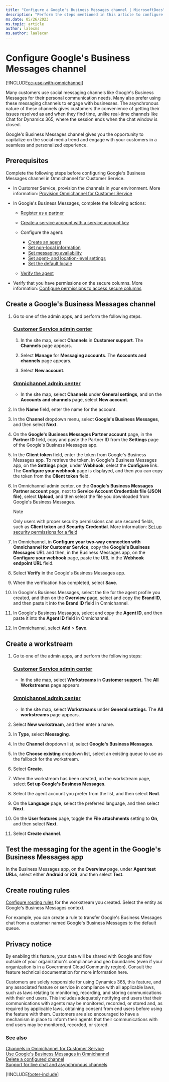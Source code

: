 ```yaml
---
title: "Configure a Google's Business Messages channel | MicrosoftDocs"
description: "Perform the steps mentioned in this article to configure a Google Business Messages channel in Omnichannel for Customer Service."
ms.date: 05/26/2023
ms.topic: article
author: lalexms
ms.author: laalexan
---
```

# Configure Google's Business Messages channel

[!INCLUDE[cc-use-with-omnichannel](../../includes/cc-use-with-omnichannel.md)]

Many customers use social messaging channels like Google's Business Messages for their personal communication needs. Many also prefer using these messaging channels to engage with businesses. The asynchronous nature of these channels gives customers the convenience of getting their issues resolved as and when they find time, unlike real-time channels like Chat for Dynamics 365, where the session ends when the chat window is closed.

Google's Business Messages channel gives you the opportunity to capitalize on the social media trend and engage with your customers in a seamless and personalized experience.

## Prerequisites

Complete the following steps before configuring Google's Business Messages channel in Omnichannel for Customer Service.

- In Customer Service, provision the channels in your environment. More information: [Provision Omnichannel for Customer Service](omnichannel-provision-license.md)

- In Google's Business Messages, complete the following actions:

  - [Register as a partner](https://developers.google.com/business-communications/business-messages/guides/how-to/register#register_as_a_partner)
  - [Create a service account with a service account key](https://developers.google.com/business-communications/business-messages/guides/how-to/register#create_a_service_account)

  - Configure the agent:
    - [Create an agent](https://developers.google.com/business-communications/business-messages/guides/how-to/agents?method=console)
    - [Set non-local information](https://developers.google.com/business-communications/business-messages/guides/how-to/agents/non-local?method=console)
    - [Set messaging availability](https://developers.google.com/business-communications/business-messages/guides/how-to/agents/availability?method=console)
    - [Set agent- and location-level settings](https://developers.google.com/business-communications/business-messages/guides/how-to/agents/begin-conversation?method=console)
    - [Set the default locale](https://developers.google.com/business-communications/business-messages/guides/how-to/agents/localization?method=console#update-default-locale)
  
  - [Verify the agent](https://developers.google.com/business-communications/business-messages/guides/how-to/verify?method=console)

- Verify that you have permissions on the secure columns. More information: [Configure permissions to access secure columns](../implement/add-users-assign-roles.md#configure-permissions-to-access-secure-columns)

## Create a Google's Business Messages channel

1. Go to one of the admin apps, and perform the following steps.

   ### [Customer Service admin center](#tab/customerserviceadmincenter)

    1. In the site map, select **Channels** in **Customer support**. The **Channels** page appears.
    
    1. Select **Manage** for **Messaging accounts**. The **Accounts and channels** page appears.
   
    1. Select **New account**.
   
   ### [Omnichannel admin center](#tab/omnichanneladmincenter)

    - In the site map, select **Channels** under **General settings**, and on the **Accounts and channels** page, select **New account**.

1. In the **Name** field, enter the name for the account.

1. In the **Channel** dropdown menu, select **Google's Business Messages**, and then select **Next**.

1. On the **Google's Business Messages Partner account** page, in the **Partner ID** field, copy and paste the Partner ID from the **Settings** page of the Google's Business Messages app.

1. In the **Client token** field, enter the token from Google's Business Messages app. To retrieve the token, in Google's Business Messages app, on the **Settings** page, under **Webhook**, select the **Configure** link. The **Configure your webhook** page is displayed, and then you can copy the token from the **Client token** field.

1. In Omnichannel admin center, on the **Google's Business Messages Partner account** page, next to **Service Account Credentials file (JSON file)**, select **Upload**, and then select the file you downloaded from Google's Business Messages.

   > [!Note]
   > Only users with proper security permissions can use secured fields, such as **Client token** and **Security Credential**. More information: [Set up security permissions for a field](/power-platform/admin/set-up-security-permissions-field)

1. In Omnichannel, in **Configure your two-way connection with Omnichannel for Customer Service**, copy the **Google's Business Messages** URL and then, in the Business Messages app, on the **Configure your webhook** page, paste the URL in the **Webhook endpoint URL** field.

1. Select **Verify** in the Google's Business Messages app.

1. When the verification has completed, select **Save**.

1. In Google's Business Messages, select the tile for the agent profile you created, and then on the **Overview** page, select and copy the **Brand ID**, and then paste it into the **Brand ID** field in Omnichannel.

1. In Google's Business Messages, select and copy the **Agent ID**, and then paste it into the **Agent ID** field in Omnichannel.

1. In Omnichannel, select **Add** > **Save**.

## Create a workstream

1. Go to one of the admin apps, and perform the following steps:

   ### [Customer Service admin center](#tab/customerserviceadmincenter)

    - In the site map, select **Workstreams** in **Customer support**. The **All Workstreams** page appears.
   
   ### [Omnichannel admin center](#tab/omnichanneladmincenter)

    - In the site map, select **Workstreams** under **General settings**. The **All workstreams** page appears.
    
1. Select **New workstream**, and then enter a name.
1. In **Type**, select **Messaging**.
1. In the **Channel** dropdown list, select **Google's Business Messages**.
1. In the **Choose existing** dropdown list, select an existing queue to use as the fallback for the workstream.
1. Select **Create**.
1. When the workstream has been created, on the workstream page, select **Set up Google's Business Messages**.
1. Select the agent account you prefer from the list, and then select **Next**.
1. On the **Language** page, select the preferred language, and then select **Next**.
1. On the **User features** page, toggle the **File attachments** setting to **On**, and then select **Next**.
1. Select **Create channel**.

## Test the messaging for the agent in the Google's Business Messages app

In the Business Messages app, on the **Overview** page, under **Agent test URLs**, select either **Android** or **iOS**, and then select **Test**.

## Create routing rules

[Configure routing rules](configure-route-to-queue-rules.md) for the workstream you created. Select the entity as Google's Business Messages context.

For example, you can create a rule to transfer Google's Business Messages chat from a customer named Google's Business Messages to the default queue.

## Privacy notice

By enabling this feature, your data will be shared with Google and flow outside of your organization's compliance and geo boundaries (even if your organization is in a Government Cloud Community region). Consult the feature technical documentation for more information here.

Customers are solely responsible for using Dynamics 365, this feature, and any associated feature or service in compliance with all applicable laws, such as laws relating to monitoring, recording, and storing communications with their end users. This includes adequately notifying end users that their communications with agents may be monitored, recorded, or stored and, as required by applicable laws, obtaining consent from end users before using the feature with them. Customers are also encouraged to have a mechanism in place to inform their agents that their communications with end users may be monitored, recorded, or stored.


### See also

[Channels in Omnichannel for Customer Service](../use/channels.md)  
[Use Google's Business Messages in Omnichannel](../use/google-business-messages.md)  
[Delete a configured channel](delete-channel.md)  
[Support for live chat and asynchronous channels](../use/channels.md)  

[!INCLUDE[footer-include](../../includes/footer-banner.md)]

